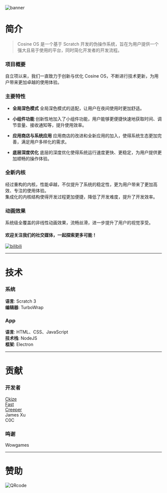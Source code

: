 ![banner](https://transmark.tech/image-host/cosprj-banner.jpg)

# 简介
> Cosine OS 是一个基于 Scratch 开发的伪操作系统，旨在为用户提供一个强大且易于使用的平台，同时简化开发者的开发流程。

### 项目概要
自立项以来，我们一直致力于创新与优化 Cosine OS，不断进行技术更新，为用户带来更加卓越的使用体验。

### 主要特性
* **全局深色模式**
全局深色模式的适配，让用户在夜间使用时更加舒适。

* **小组件功能**
创新性地加入了小组件功能，用户能够更便捷快速地获取时间、调节音量、接收通知等，提升使用效率。

* **应用商店与系统应用**
应用商店的改进和全新应用的加入，使得系统生态更加完善，满足用户多样化的需求。

* **底层深度优化**
底层的深度优化使得系统运行速度更快、更稳定，为用户提供更加顺畅的操作体验。

### 全新内核
经过重构的内核，性能卓越，不仅提升了系统的稳定性，更为用户带来了更加高效、专注的使用体验。  
集成化的内核结构使得开发过程更加便捷，降低了开发难度，提升了开发效率。

### 动画效果
系统级全覆盖的非线性动画效果，流畅丝滑，进一步提升了用户的视觉享受。


#### 欢迎关注我们的社交媒体，一起探索更多可能！
[![bilibili](https://transmark.tech/image-host/linkbtn-bilibili)](https://space.bilibili.com/3546824421935440)

------------


# 技术
### 系统
**语言**: Scratch 3  
**编辑器**: TurboWrap

### App
**语言**: HTML、CSS、JavaScript  
**技术栈**: NodeJS  
**框架**: Electron

------------


# 贡献
### 开发者
[Ckize](https://github.com/GongZhenAB)  
[Fast](https://github.com/Fast-Studio)  
[Creeper](https://github.com/Creeper0808)  
James Xu  
C0C  

### 鸣谢
Wowgames

------------


# 赞助
![QRcode](https://transmark.tech/image-host/QRcode.jpg)

